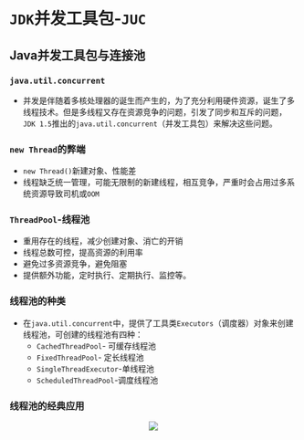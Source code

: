 # `JDK`并发工具包-`JUC`



## Java并发工具包与连接池



### `java.util.concurrent`

- 并发是伴随着多核处理器的诞生而产生的，为了充分利用硬件资源，诞生了多线程技术。但是多线程又存在资源竞争的问题，引发了同步和互斥的问题，`JDK 1.5`推出的`java.util.concurrent`（并发工具包）来解决这些问题。



### `new Thread`的弊端



- `new Thread()`新建对象、性能差
- 线程缺乏统一管理，可能无限制的新建线程，相互竞争，严重时会占用过多系统资源导致司机或`OOM`



### `ThreadPool`-线程池



- 重用存在的线程，减少创建对象、消亡的开销
- 线程总数可控，提高资源的利用率
- 避免过多资源竞争，避免阻塞
- 提供额外功能，定时执行、定期执行、监控等。



### 线程池的种类



- 在`java.util.concurrent`中，提供了工具类`Executors`（调度器）对象来创建线程池，可创建的线程池有四种：
  - `CachedThreadPool`- 可缓存线程池
  - `FixedThreadPool`- 定长线程池
  - `SingleThreadExecutor`-单线程池
  - `ScheduledThreadPool`-调度线程池



### 线程池的经典应用



<div align="center">
<img src="https://github.com/ZP-AlwaysWin/Java-Learn/blob/master/MyBatis%E5%AD%A6%E4%B9%A0%E7%AC%94%E8%AE%B0/MyBatis%E5%9B%BE%E7%89%87/%E9%80%86%E5%90%91%E5%B7%A5%E7%A8%8B.png" />
</div>

